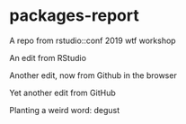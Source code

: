 # packages-report
A repo from rstudio::conf 2019 wtf workshop

An edit from RStudio

Another edit, now from Github in the browser

Yet another edit from GitHub

Planting a weird word: degust
